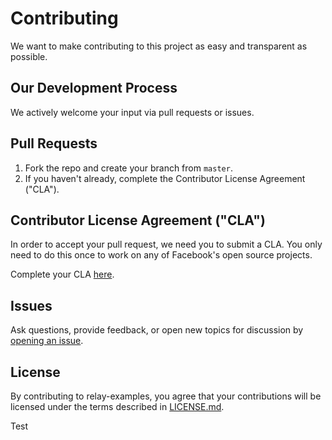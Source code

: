 # Contributing

We want to make contributing to this project as easy and transparent as possible.

## Our Development Process

We actively welcome your input via pull requests or issues.

## Pull Requests

1. Fork the repo and create your branch from `master`.
2. If you haven't already, complete the Contributor License Agreement ("CLA").

## Contributor License Agreement ("CLA")

In order to accept your pull request, we need you to submit a CLA. You only need to do this once to work on any of Facebook's open source projects.

Complete your CLA [here](https://code.facebook.com/cla).

## Issues

Ask questions, provide feedback, or open new topics for discussion by [opening an issue](https://github.com/relayjs/relay-examples/issues).

## License

By contributing to relay-examples, you agree that your contributions will be licensed under the terms described in [LICENSE.md](https://github.com/relayjs/relay-examples/blob/master/LICENSE.md).

Test
